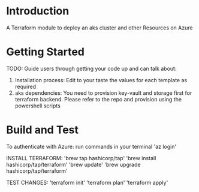 # Introduction 
A Terraform module to deploy an aks cluster and other Resources on Azure

# Getting Started
TODO: Guide users through getting your code up and can talk about:
1.	Installation process:
Edit to your taste the values for each template as required 
2.	aks dependencies:
You need to provision key-vault and storage first for terraform backend. Please refer to the repo and provision using the powershell scripts


# Build and Test
 To authenticate with Azure:
run commands in your terminal
'az login'

INSTALL TERRAFORM:
'brew tap hashicorp/tap'
'brew install hashicorp/tap/terraform'
'brew update'
'brew upgrade hashicorp/tap/terraform'

TEST CHANGES:
'terraform init'
'terraform plan'
'terraform apply'




